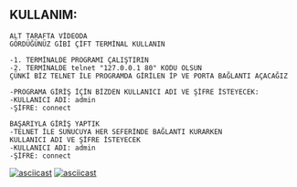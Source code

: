 ## KULLANIM:

```
ALT TARAFTA VİDEODA
GÖRDÜĞÜNÜZ GİBİ ÇİFT TERMİNAL KULLANIN

-1. TERMİNALDE PROGRAMI ÇALIŞTIRIN
-2. TERMİNALDE telnet "127.0.0.1 80" KODU OLSUN
ÇÜNKİ BİZ TELNET İLE PROGRAMDA GİRİLEN İP VE PORTA BAĞLANTI AÇACAĞIZ

-PROGRAMA GİRİŞ İÇİN BİZDEN KULLANICI ADI VE ŞİFRE İSTEYECEK:
-KULLANICI ADI: admin
-ŞİFRE: connect

BAŞARIYLA GİRİŞ YAPTIK
-TELNET İLE SUNUCUYA HER SEFERİNDE BAĞLANTI KURARKEN
KULLANICI ADI VE ŞİFRE İSTEYECEK
-KULLANICI ADI: admin
-ŞİFRE: connect

```



[![asciicast](https://asciinema.org/a/kTGV2br9aldItYib2qR1cT5nL.svg)](https://asciinema.org/a/kTGV2br9aldItYib2qR1cT5nL)
[![asciicast](https://asciinema.org/a/89aJA6lsnX0LDlpH3aiFppuxv.svg)](https://asciinema.org/a/89aJA6lsnX0LDlpH3aiFppuxv)
